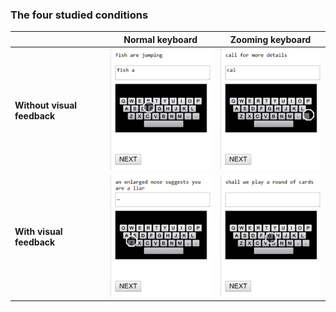 ### The four studied conditions

|  | Normal keyboard                   | Zooming keyboard                |
| ----------------------- | --------------------------------- | ------------------------------- |
| **Without visual feedback** | ![](examples/kb-normal-false.gif) | ![](examples/kb-zoom-false.gif) |
| **With visual feedback**    | ![](examples/kb-normal-true.gif)  | ![](examples/kb-zoom-true.gif)  |
